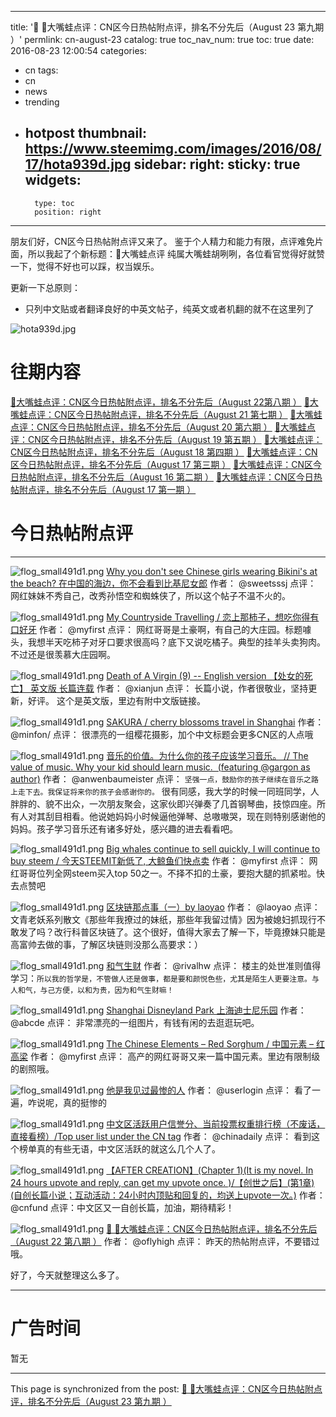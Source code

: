 
---
title: '📌 👾大嘴蛙点评：CN区今日热帖附点评，排名不分先后（August 23 第九期 ）'
permlink: cn-august-23
catalog: true
toc_nav_num: true
toc: true
date: 2016-08-23 12:00:54
categories:
- cn
tags:
- cn
- news
- trending
- hotpost
thumbnail: https://www.steemimg.com/images/2016/08/17/hota939d.jpg
sidebar:
    right:
        sticky: true
widgets:
    -
        type: toc
        position: right
---


朋友们好，CN区今日热帖附点评又来了。
鉴于个人精力和能力有限，点评难免片面，所以我起了个新标题：👾大嘴蛙点评
纯属大嘴蛙胡咧咧，各位看官觉得好就赞一下，觉得不好也可以踩，权当娱乐。

更新一下总原则：
* 只列中文贴或者翻译良好的中英文帖子，纯英文或者机翻的就不在这里列了

![hota939d.jpg](https://www.steemimg.com/images/2016/08/17/hota939d.jpg)

# 往期内容
[👾大嘴蛙点评：CN区今日热帖附点评，排名不分先后（August 22第八期 ）](https://steemit.com/cn/@oflyhigh/cn-august-22)
[👾大嘴蛙点评：CN区今日热帖附点评，排名不分先后（August 21 第七期 ）](https://steemit.com/cn/@oflyhigh/7lie4z-cn-august-20)
[👾大嘴蛙点评：CN区今日热帖附点评，排名不分先后（August 20 第六期 ）](https://steemit.com/cn/@oflyhigh/cn-august-20)
[👾大嘴蛙点评：CN区今日热帖附点评，排名不分先后（August 19 第五期 ）](https://steemit.com/cn/@oflyhigh/cn-august-19)
[👾大嘴蛙点评：CN区今日热帖附点评，排名不分先后（August 18 第四期 ）](https://steemit.com/cn/@oflyhigh/cn-august-18)
[👾大嘴蛙点评：CN区今日热帖附点评，排名不分先后（August 17 第三期 ）](https://steemit.com/cn/@oflyhigh/cn-august-17)
[👾大嘴蛙点评：CN区今日热帖附点评，排名不分先后（August 16 第二期 ）](https://steemit.com/cn/@oflyhigh/cn-august-16)
[👾大嘴蛙点评：CN区今日热帖附点评，排名不分先后（August 17 第一期 ）](https://steemit.com/cn/@oflyhigh/cn)


# 今日热帖附点评
****
![flog_small491d1.png](https://www.steemimg.com/images/2016/08/17/flog_small491d1.png)
[Why you don't see Chinese girls wearing Bikini's at the beach? 在中国的海边，你不会看到比基尼女郎](https://steemit.com/life/@sweetsssj/why-you-don-t-see-chinese-girls-wearing-bikini-s-at-the-beach)
作者： @sweetsssj
点评： 网红妹妹不秀自己，改秀孙悟空和蜘蛛侠了，所以这个帖子不温不火的。

![flog_small491d1.png](https://www.steemimg.com/images/2016/08/17/flog_small491d1.png)
[My Countryside Travelling / 恋上那柿子，想吃你得有口好牙](https://steemit.com/travel/@myfirst/my-photography-countryside-travelling)
作者： @myfirst
点评： 网红哥哥是土豪啊，有自己的大庄园。标题噱头，我想半天吃柿子对牙口要求很高吗？底下又说吃橘子。典型的挂羊头卖狗肉。不过还是很羡慕大庄园啊。

![flog_small491d1.png](https://www.steemimg.com/images/2016/08/17/flog_small491d1.png)
[Death of A Virgin (9) -- English version 【处女的死亡】 英文版 长篇连载](https://steemit.com/cn/@xianjun/death-of-a-virgin-9-english-version)
作者： @xianjun
点评：  长篇小说，作者很敬业，坚持更新，好评。 这个是英文版，里边有附中文版链接。


![flog_small491d1.png](https://www.steemimg.com/images/2016/08/17/flog_small491d1.png)
[SAKURA / cherry blossoms travel in Shanghai](https://steemit.com/photography/@minfon/sakura-cherry-blossoms-travel-in-shanghai)
作者： @minfon/
点评： 很漂亮的一组樱花摄影，加个中文标题会更多CN区的人点哦

![flog_small491d1.png](https://www.steemimg.com/images/2016/08/17/flog_small491d1.png)
[音乐的价值。为什么你的孩子应该学习音乐。 // The value of music. Why your kid should learn music.  (featuring @gargon as author)](https://steemit.com/cn/@anwenbaumeister/the-value-of-music-why-your-kid-should-learn-music-featuring-gargon-as-author)
作者： @anwenbaumeister
点评： `坚强一点，鼓励你的孩子继续在音乐之路上走下去。我保证将来你的孩子会感谢你的。` 很有同感，我大学的时候一同班同学，人胖胖的、貌不出众，一次朋友聚会，这家伙即兴弹奏了几首钢琴曲，技惊四座。所有人对其刮目相看。他说她妈妈小时候逼他弹琴、总嗷嗷哭，现在则特别感谢他的妈妈。孩子学习音乐还有诸多好处，感兴趣的进去看看吧。

![flog_small491d1.png](https://www.steemimg.com/images/2016/08/17/flog_small491d1.png)
[Big whales continue to sell quickly, I will continue to buy steem / 今天STEEMIT新低了, 大鲸鱼们快点卖](https://steemit.com/steemit/@myfirst/big-whales-continue-to-sell-quickly-i-will-continue-to-buy-steem-steemit)
作者： @myfirst
点评： 网红哥哥位列全网steem买入top 50之一。不择不扣的土豪，要抱大腿的抓紧啦。快去点赞吧

![flog_small491d1.png](https://www.steemimg.com/images/2016/08/17/flog_small491d1.png)
[区块链那点事（一）by laoyao](https://steemit.com/cn/@laoyao/2effgk-by-laoyao)
作者： @laoyao
点评： 文青老妖系列散文《那些年我撩过的妹纸，那些年我留过情》因为被媳妇抓现行不敢发了吗？改行科普区块链了。这个很好，值得大家去了解一下，毕竟撩妹只能是高富帅去做的事，了解区块链则没那么高要求：）

![flog_small491d1.png](https://www.steemimg.com/images/2016/08/17/flog_small491d1.png)
[和气生财](https://steemit.com/cn/@rivalhw/36weef)
作者： @rivalhw
点评： 楼主的处世准则值得学习：`所以我的哲学是，不管做人还是做事，都是要和颜悦色些，尤其是陌生人更要注意。与人和气，与己方便，以和为贵，因为和气生财嘛！`


![flog_small491d1.png](https://www.steemimg.com/images/2016/08/17/flog_small491d1.png)
[Shanghai Disneyland Park 上海迪士尼乐园](https://steemit.com/life/@abcde/shanghai-disneyland-park)
作者：  @abcde
点评： 非常漂亮的一组图片，有钱有闲的去逛逛玩吧。

![flog_small491d1.png](https://www.steemimg.com/images/2016/08/17/flog_small491d1.png)
[The Chinese Elements – Red Sorghum / 中国元素 – 红高梁](https://steemit.com/travel/@myfirst/the-chinese-elements-red-sorghum-cny)
作者： @myfirst
点评： 高产的网红哥哥又来一篇中国元素。里边有限制级的剧照哦。


![flog_small491d1.png](https://www.steemimg.com/images/2016/08/17/flog_small491d1.png)
[他是我见过最惨的人](https://steemit.com/cn/@userlogin/6prsp2)
作者： @userlogin
点评： 看了一遍，咋说呢，真的挺惨的

![flog_small491d1.png](https://www.steemimg.com/images/2016/08/17/flog_small491d1.png)
[中文区活跃用户信誉分、当前投票权重排行榜（不废话，直接看榜）/Top user list under the CN tag](https://steemit.com/cn/@chinadaily/top-user-list-under-the-cn-tag)
作者： @chinadaily
点评： 看到这个榜单真的有些无语，中文区活跃的就这么几个人了。

![flog_small491d1.png](https://www.steemimg.com/images/2016/08/17/flog_small491d1.png)
[【AFTER CREATION】(Chapter 1)(It is my novel. In 24 hours upvote and reply, can get my upvote once. )/【创世之后】(第1章)(自创长篇小说；互动活动：24小时内顶贴和回复的，均送上upvote一次。)](https://steemit.com/cn/@cnfund/after-creation-chapter-1-it-s-my-novel-in-24-hours-upvote-and-reply-can-get-my-upvote-once-1-24-upvote)
作者： @cnfund
点评：中文区又一自创长篇，加油，期待精彩！

![flog_small491d1.png](https://www.steemimg.com/images/2016/08/17/flog_small491d1.png)
[📌 👾大嘴蛙点评：CN区今日热帖附点评，排名不分先后（August 22 第八期 ）](https://steemit.com/cn/@oflyhigh/cn-august-22)
作者： @oflyhigh
点评： 昨天的热帖附点评，不要错过哦。


好了，今天就整理这么多了。
****
# 广告时间

暂无

- - -

This page is synchronized from the post: [📌 👾大嘴蛙点评：CN区今日热帖附点评，排名不分先后（August 23 第九期 ）](https://steemit.com/@oflyhigh/cn-august-23)
